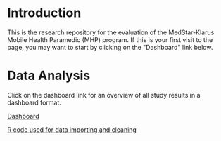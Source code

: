 
<!-- README.md is generated from README.Rmd. Please edit that file -->
Introduction
============

This is the research repository for the evaluation of the MedStar-Klarus Mobile Health Paramedic (MHP) program. If this is your first visit to the page, you may want to start by clicking on the "Dashboard" link below.

Data Analysis
=============

Click on the dashboard link for an overview of all study results in a dashboard format.

[Dashboard](https://rawgit.com/brad-cannell/Medstar_klarus/R%20markdown/dashboard.html)

[R code used for data importing and cleaning](https://rawgit.com/brad-cannell/Medstar_klarus/master/R%20markdown/data_preprocess_01.nb.html)
